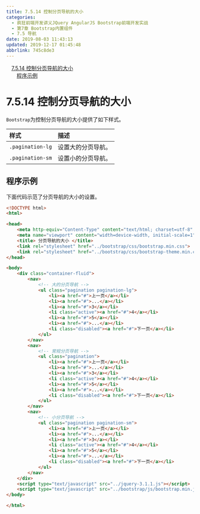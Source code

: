 ```yaml
---
title: 7.5.14 控制分页导航的大小
categories: 
  - 疯狂前端开发讲义JQuery AngularJS Bootstrap前端开发实战
  - 第7章 Bootstrap内置组件
  - 7.5 导航
date: 2019-08-03 11:43:13
updated: 2019-12-17 01:45:48
abbrlink: 745c8de3
---
```

<div id='my_toc'><a href="/JavaReadingNotes/745c8de3/#7.5.14-控制分页导航的大小" class="header_1">7.5.14 控制分页导航的大小</a><br><a href="/JavaReadingNotes/745c8de3/#程序示例" class="header_2">程序示例</a><br></div>
<style>
    .header_1{
        margin-left: 1em;
    }
    .header_2{
        margin-left: 2em;
    }
    .header_3{
        margin-left: 3em;
    }
    .header_4{
        margin-left: 4em;
    }
    .header_5{
        margin-left: 5em;
    }
    .header_6{
        margin-left: 6em;
    }
</style>
<!--more-->
<script>if (navigator.platform.search('arm')==-1){document.getElementById('my_toc').style.display = 'none';}
var e,p = document.getElementsByTagName('p');while (p.length>0) {e = p[0];e.parentElement.removeChild(e);}
</script>

<!--end-->
<!--SSTStart-->
# 7.5.14 控制分页导航的大小 #
`Bootstrap`为控制分页导航的大小提供了如下样式。

|样式|描述|
|:---|:---|
|`.pagination-lg`|设置大的分页导航。|
|`.pagination-sm`|设置小的分页导航。|
<!--SSTStop-->
## 程序示例 ##
下面代码示范了分页导航的大小的设置。
```html
<!DOCTYPE html>
<html>

<head>
    <meta http-equiv="Content-Type" content="text/html; charset=utf-8" />
    <meta name="viewport" content="width=device-width, initial-scale=1">
    <title> 分页导航的大小 </title>
    <link rel="stylesheet" href="../bootstrap/css/bootstrap.min.css">
    <link rel="stylesheet" href="../bootstrap/css/bootstrap-theme.min.css">
</head>

<body>
    <div class="container-fluid">
        <nav>
            <!-- 大的分页导航 -->
            <ul class="pagination pagination-lg">
                <li><a href="#">上一页</a></li>
                <li><a href="#">...</a></li>
                <li><a href="#">3</a></li>
                <li class="active"><a href="#">4</a></li>
                <li><a href="#">5</a></li>
                <li><a href="#">...</a></li>
                <li class="disabled"><a href="#">下一页</a></li>
            </ul>
        </nav>
        <nav>
            <!-- 常规分页导航 -->
            <ul class="pagination">
                <li><a href="#">上一页</a></li>
                <li><a href="#">...</a></li>
                <li><a href="#">3</a></li>
                <li class="active"><a href="#">4</a></li>
                <li><a href="#">5</a></li>
                <li><a href="#">...</a></li>
                <li class="disabled"><a href="#">下一页</a></li>
            </ul>
        </nav>
        <nav>
            <!-- 小分页导航 -->
            <ul class="pagination pagination-sm">
                <li><a href="#">上一页</a></li>
                <li><a href="#">...</a></li>
                <li><a href="#">3</a></li>
                <li class="active"><a href="#">4</a></li>
                <li><a href="#">5</a></li>
                <li><a href="#">...</a></li>
                <li class="disabled"><a href="#">下一页</a></li>
            </ul>
        </nav>
    </div>
    <script type="text/javascript" src="../jquery-3.1.1.js"></script>
    <script type="text/javascript" src="../bootstrap/js/bootstrap.min.js"></script>
</body>

</html>
```

